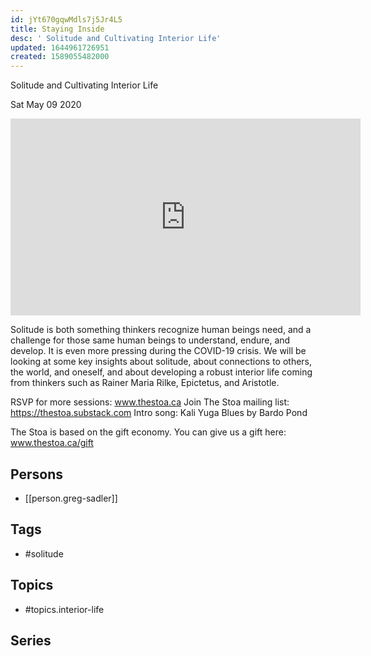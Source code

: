 ```yaml
---
id: jYt670gqwMdls7j5Jr4L5
title: Staying Inside
desc: ' Solitude and Cultivating Interior Life'
updated: 1644961726951
created: 1589055482000
---
```



 Solitude and Cultivating Interior Life

Sat May 09 2020

<iframe width="560" height="315" src="https://www.youtube.com/embed/1__JhzLN_vE" title="Staying Inside: Solitude and Cultivating Interior Life w/ Greg Sadler" frameborder="0" allow="accelerometer; autoplay; clipboard-write; encrypted-media; gyroscope; picture-in-picture" allowfullscreen ></iframe>

Solitude is both something thinkers recognize human beings need, and a challenge for those same human beings to understand, endure, and develop. It is even more pressing during the COVID-19 crisis. We will be looking at some key insights about solitude, about connections to others, the world, and oneself, and about developing a robust interior life coming from thinkers such as Rainer Maria Rilke, Epictetus, and Aristotle.

RSVP for more sessions: www.thestoa.ca
Join The Stoa mailing list: https://thestoa.substack.com
Intro song: Kali Yuga Blues by Bardo Pond

The Stoa is based on the gift economy. You can give us a gift here: www.thestoa.ca/gift

## Persons

- [[person.greg-sadler]]

## Tags

- #solitude

## Topics

- #topics.interior-life

## Series



